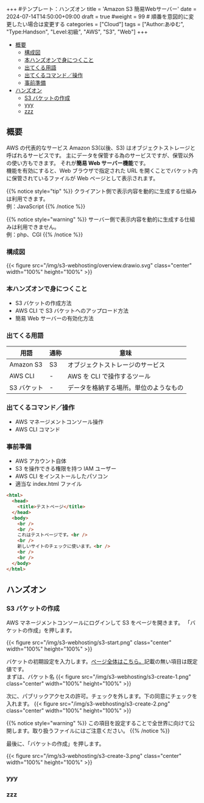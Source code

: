 +++ #テンプレート：ハンズオン
title = 'Amazon S3 簡易Webサーバー'
date = 2024-07-14T14:50:00+09:00
draft = true
#weight = 99 # 順番を意図的に変更したい場合は変更する
categories = ["Cloud"]
tags = ["Author:あゆむ", "Type:Handson", "Level:初級", "AWS", "S3", "Web"]
+++

- [概要](#概要)
  - [構成図](#構成図)
  - [本ハンズオンで身につくこと](#本ハンズオンで身につくこと)
  - [出てくる用語](#出てくる用語)
  - [出てくるコマンド／操作](#出てくるコマンド操作)
  - [事前準備](#事前準備)
- [ハンズオン](#ハンズオン)
  - [S3 バケットの作成](#s3-バケットの作成)
  - [yyy](#yyy)
  - [zzz](#zzz)

## 概要

AWS の代表的なサービス Amazon S3(以後、S3) はオブジェクトストレージと呼ばれるサービスです。
主にデータを保管する為のサービスですが、保管以外の使い方もできます。
それが**簡易 Web サーバー機能**です。  
機能を有効にすると、Web ブラウザで指定された URL を開くことでバケット内に保管されているファイルが Web ページとして表示されます。

{{% notice style="tip" %}}
クライアント側で表示内容を動的に生成する仕組みは利用できます。  
例：JavaScript
{{% /notice %}}

{{% notice style="warning" %}}
サーバー側で表示内容を動的に生成する仕組みは利用できません。  
例：php、CGI
{{% /notice %}}

### 構成図

{{< figure src="/img/s3-webhosting/overview.drawio.svg" class="center" width="100%" height="100%" >}}

### 本ハンズオンで身につくこと

- S3 バケットの作成方法
- AWS CLI で S3 バケットへのアップロード方法
- 簡易 Web サーバーの有効化方法

### 出てくる用語

| 用語        | 通称 | 意味                                   |
| ----------- | ---- | -------------------------------------- |
| Amazon S3   | S3   | オブジェクトストレージのサービス       |
| AWS CLI     | -    | AWS を CLI で操作するツール            |
| S3 バケット | -    | データを格納する場所。単位のようなもの |

### 出てくるコマンド／操作

- AWS マネージメントコンソール操作
- AWS CLI コマンド

### 事前準備

- AWS アカウント自体
- S3 を操作できる権限を持つ IAM ユーザー
- AWS CLI をインストールしたパソコン
- 適当な index.html ファイル

```html
<html>
  <head>
    <title>テストページ</title>
  </head>
  <body>
    <br />
    <br />
    これはテストページです。<br />
    <br />
    新しいサイトのチェックに使います。<br />
    <br />
    <br />
  </body>
</html>
```

## ハンズオン

### S3 バケットの作成

AWS マネージメントコンソールにログインして S3 をページを開きます。
「バケットの作成」を押します。

{{< figure src="/img/s3-webhosting/s3-start.png" class="center" width="100%" height="100%" >}}

バケットの初期設定を入力します。[ページ全体はこちら。](/img/s3-webhosting/s3-create-origin.png)記載の無い項目は既定値です。  
まずは、バケット名
{{< figure src="/img/s3-webhosting/s3-create-1.png" class="center" width="100%" height="100%" >}}

次に、パブリックアクセスの許可。チェックを外します。下の同意にチェックを入れます。
{{< figure src="/img/s3-webhosting/s3-create-2.png" class="center" width="100%" height="100%" >}}

{{% notice style="warning" %}}
この項目を設定することで全世界に向けて公開します。取り扱うファイルにはご注意ください。
{{% /notice %}}

最後に、「バケットの作成」を押します。

{{< figure src="/img/s3-webhosting/s3-create-3.png" class="center" width="100%" height="100%" >}}

### yyy

### zzz
